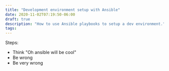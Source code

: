 ```yaml
---
title: "Development environment setup with Ansible"
date: 2020-11-02T07:19:50-06:00
draft: true
description: "How to use Ansible playbooks to setup a dev environment."
tags:
---
```


Steps:
* Think "Oh ansible will be cool"
* Be wrong
* Be very wrong

